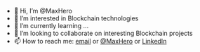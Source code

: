 - 👋 Hi, I’m @MaxHero
- 👀 I’m interested in Blockchain technologies
- 🌱 I’m currently learning ...
- 💞️ I’m looking to collaborate on interesting Blockchain projects
- 📫 How to reach me: [email](mailto:maxhero90@gmail.com) or [@MaxHero](https://t.me/MaxHero) or [LinkedIn](https://www.linkedin.com/in/maxim-shcherbakov-1a889bb7/)

<!---
MaxHero/MaxHero is a ✨ special ✨ repository because its `README.md` (this file) appears on your GitHub profile.
You can click the Preview link to take a look at your changes.
--->
